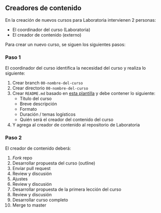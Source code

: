 ## Creadores de contenido

En la creación de nuevos cursos para Laboratoria intervienen 2 personas:

- El coordinador del curso (Laboratoria)
- El creador de contenido (externo)

Para crear un nuevo curso, se siguen los siguientes pasos:

### Paso 1

El coordinador del curso identifica la necesidad del curso y realiza lo siguiente:

1. Crear branch `00-nombre-del-curso`
2. Crear directorio `00-nombre-del-curso`
3. Crear `README.md` basado en [esta plantilla](#) y debe contener lo siguiente:
	* Título del curso
	* Breve descripción
	* Formato
	* Duración / temas logísticos 
	* Quién será el creador del contenido del curso
4. Y agrega al creador de contenido al repositorio de Laboratoria


### Paso 2

El creador de contenido deberá:

1. _Fork_ repo
5. Desarrollar propuesta del curso (outline)
6. Enviar pull request
7. Review y discusión
8. Ajustes
9. Review y discusión
10. Desarrollar propuesta de la primera lección del curso
11. Review y discusión
12. Desarrollar curso completo
13. Merge to master

